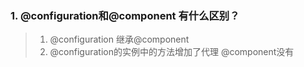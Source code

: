 ### 1. @configuration和@component 有什么区别？

> 1. @configuration 继承@component
> 2. @configuration的实例中的方法增加了代理 @component没有